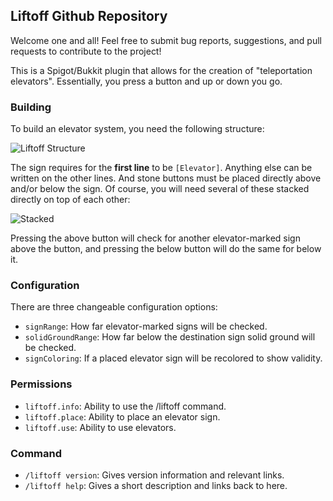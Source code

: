 ## Liftoff Github Repository

Welcome one and all! Feel free to submit bug reports, suggestions, and pull requests to contribute to the project!

This is a Spigot/Bukkit plugin that allows for the creation of "teleportation elevators". Essentially, you press a button and up or down you go.

### Building

To build an elevator system, you need the following structure:

![Liftoff Structure](http://i.imgur.com/qSzdwag.png)

The sign requires for the **first line** to be `[Elevator]`. Anything else can be written on the other lines. And stone buttons must be placed directly above and/or below the sign. Of course, you will need several of these stacked directly on top of each other:

![Stacked](http://i.imgur.com/8lPbltS.png)

Pressing the above button will check for another elevator-marked sign above the button, and pressing the below button will do the same for below it.

### Configuration

There are three changeable configuration options:

* `signRange`: How far elevator-marked signs will be checked.
* `solidGroundRange`: How far below the destination sign solid ground will be checked.
* `signColoring`: If a placed elevator sign will be recolored to show validity.

### Permissions

* `liftoff.info`: Ability to use the /liftoff command.
* `liftoff.place`: Ability to place an elevator sign.
* `liftoff.use`: Ability to use elevators.


### Command

* `/liftoff version`: Gives version information and relevant links.
* `/liftoff help`: Gives a short description and links back to here.
